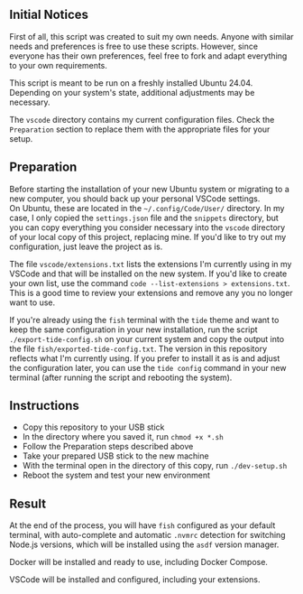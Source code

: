 
## Initial Notices

First of all, this script was created to suit my own needs. Anyone with similar needs and preferences is free to use these scripts. However, since everyone has their own preferences, feel free to fork and adapt everything to your own requirements.

This script is meant to be run on a freshly installed Ubuntu 24.04. Depending on your system's state, additional adjustments may be necessary.

The `vscode` directory contains my current configuration files. Check the `Preparation` section to replace them with the appropriate files for your setup.

## Preparation

Before starting the installation of your new Ubuntu system or migrating to a new computer, you should back up your personal VSCode settings.  
On Ubuntu, these are located in the `~/.config/Code/User/` directory. In my case, I only copied the `settings.json` file and the `snippets` directory, but you can copy everything you consider necessary into the `vscode` directory of your local copy of this project, replacing mine. If you'd like to try out my configuration, just leave the project as is.

The file `vscode/extensions.txt` lists the extensions I'm currently using in my VSCode and that will be installed on the new system. If you'd like to create your own list, use the command `code --list-extensions > extensions.txt`. This is a good time to review your extensions and remove any you no longer want to use.

If you're already using the `fish` terminal with the `tide` theme and want to keep the same configuration in your new installation, run the script `./export-tide-config.sh` on your current system and copy the output into the file `fish/exported-tide-config.txt`. The version in this repository reflects what I'm currently using. If you prefer to install it as is and adjust the configuration later, you can use the `tide config` command in your new terminal (after running the script and rebooting the system).

## Instructions

- Copy this repository to your USB stick
- In the directory where you saved it, run `chmod +x *.sh`
- Follow the Preparation steps described above
- Take your prepared USB stick to the new machine
- With the terminal open in the directory of this copy, run `./dev-setup.sh`
- Reboot the system and test your new environment

## Result

At the end of the process, you will have `fish` configured as your default terminal, with auto-complete and automatic `.nvmrc` detection for switching Node.js versions, which will be installed using the `asdf` version manager.

Docker will be installed and ready to use, including Docker Compose.

VSCode will be installed and configured, including your extensions.
